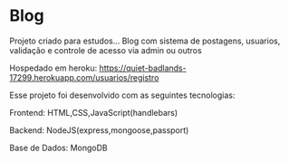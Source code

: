 # Blog
Projeto criado para estudos...
Blog com sistema de postagens, usuarios, validação e controle de acesso via admin ou outros

Hospedado em heroku: https://quiet-badlands-17299.herokuapp.com/usuarios/registro

Esse projeto foi desenvolvido com as seguintes tecnologias: 

Frontend: HTML,CSS,JavaScript(handlebars)

Backend: NodeJS(express,mongoose,passport)

Base de Dados: MongoDB
